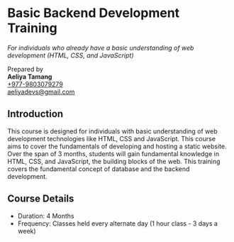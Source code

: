 # Basic Backend Development Training

_For individuals who already have a basic understanding of web development (HTML, CSS, and JavaScript)_

Prepared by\
**Aeliya Tamang**\
[+977-9803079279](tel:+977-9803079279)\
[aeliyadevs@gmail.com](mailto:aeliyadevs@gmail.com)

## Introduction

This course is designed for individuals with basic understanding of web development technologies like HTML, CSS and JavaScript. This course aims to cover the fundamentals of developing and hosting a static website. Over the span of 3 months, students will gain fundamental knowledge in HTML, CSS, and JavaScript, the building blocks of the web. This training covers the fundamental concept of database and the backend development.

## Course Details

- Duration: 4 Months
- Frequency: Classes held every alternate day (1 hour class - 3 days a week)
